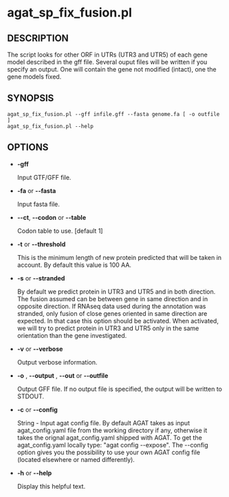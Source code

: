 # agat\_sp\_fix\_fusion.pl

## DESCRIPTION

The script looks for other ORF in UTRs (UTR3 and UTR5) of each gene model described in the gff file.
Several ouput files will be written if you specify an output.
One will contain the gene not modified (intact), one the gene models fixed.

## SYNOPSIS

```
agat_sp_fix_fusion.pl --gff infile.gff --fasta genome.fa [ -o outfile ]
agat_sp_fix_fusion.pl --help
```

## OPTIONS

- **-gff**

    Input GTF/GFF file.

- **-fa** or **--fasta**

    Input fasta file.

- **--ct**, **--codon** or **--table**

    Codon table to use. \[default 1\]

- **-t** or **--threshold**

    This is the minimum length of new protein predicted that will be taken in account.
    By default this value is 100 AA.

- **-s** or **--stranded**

    By default we predict protein in UTR3 and UTR5 and in both direction. The fusion assumed can be between gene in same direction and in opposite direction.
    If RNAseq data used during the annotation was stranded, only fusion of close genes oriented in same direction are expected. In that case this option should be activated.
    When activated, we will try to predict protein in UTR3 and UTR5 only in the same orientation than the gene investigated.

- **-v** or **--verbose**

    Output verbose information.

- **-o** , **--output** , **--out** or **--outfile**

    Output GFF file.  If no output file is specified, the output will be
    written to STDOUT.

- **-c** or **--config**

    String - Input agat config file. By default AGAT takes as input agat_config.yaml file from the working directory if any,
    otherwise it takes the orignal agat_config.yaml shipped with AGAT. To get the agat_config.yaml locally type: "agat config --expose".
    The --config option gives you the possibility to use your own AGAT config file (located elsewhere or named differently).

- **-h** or **--help**

    Display this helpful text.


